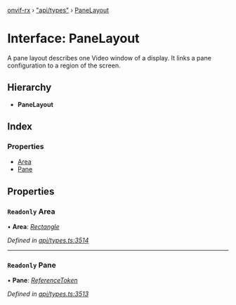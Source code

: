 [onvif-rx](../README.md) › ["api/types"](../modules/_api_types_.md) › [PaneLayout](_api_types_.panelayout.md)

# Interface: PaneLayout

A pane layout describes one Video window of a display. It links a pane configuration to a region of the screen.

## Hierarchy

* **PaneLayout**

## Index

### Properties

* [Area](_api_types_.panelayout.md#readonly-area)
* [Pane](_api_types_.panelayout.md#readonly-pane)

## Properties

### `Readonly` Area

• **Area**: *[Rectangle](_api_types_.rectangle.md)*

*Defined in [api/types.ts:3514](https://github.com/patrickmichalina/onvif-rx/blob/3e9b152/src/api/types.ts#L3514)*

___

### `Readonly` Pane

• **Pane**: *[ReferenceToken](../modules/_api_types_.md#referencetoken)*

*Defined in [api/types.ts:3513](https://github.com/patrickmichalina/onvif-rx/blob/3e9b152/src/api/types.ts#L3513)*
